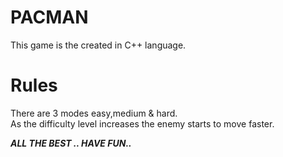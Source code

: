 # PACMAN  
This game is the created in C++ language.

# Rules
There are 3 modes easy,medium & hard.  
As the difficulty level increases the enemy starts to move faster.

***ALL THE BEST .. HAVE FUN..***
